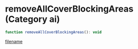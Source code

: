 # removeAllCoverBlockingAreas (Category ai)

```js
function removeAllCoverBlockingAreas(): void
```

[filename](removeAllCoverBlockingAreas_m.md ':include')